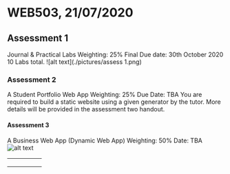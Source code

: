 # WEB503, 21/07/2020

## Assessment 1
Journal & Practical Labs
Weighting: 25%
Final Due date: 30th October 2020
10 Labs total.
![alt text](./pictures/assess 1.png)

### Assessment 2
A Student Portfolio Web App
Weighting: 25%
Due Date: TBA
You are required to build a static website using a given generator by the tutor. More details will be provided in the assessment two handout.

#### Assessment 3
A Business Web App (Dynamic Web App)
Weighting: 50%
Date: TBA
![alt text](./pictures/assess3.png)

|   |   |   |   |   |
|---|---|---|---|---|
|   |   |   |   |   |
|   |   |   |   |   |
|   |   |   |   |   |
